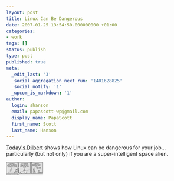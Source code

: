 ```yaml
---
layout: post
title: Linux Can Be Dangerous
date: 2007-01-25 13:54:50.000000000 +01:00
categories:
- work
tags: []
status: publish
type: post
published: true
meta:
  _edit_last: '3'
  _social_aggregation_next_run: '1401628825'
  _social_notify: '1'
  _wpcom_is_markdown: '1'
author:
  login: shanson
  email: papascott-wp@gmail.com
  display_name: PapaScott
  first_name: Scott
  last_name: Hanson
---
```

<p><a href="http://www.dilbert.com/comics/dilbert/archive/dilbert-20070125.html">Today's Dilbert</a> shows how Linux can be dangerous for your job... particularly (but not only) if you are a super-intelligent space alien.</p>
<p><a href="http://www.dilbert.com/comics/dilbert/archive/dilbert-20070125.html"><img src="/wordpress/wp-content/uploads/2007/01/dilbertlinux.gif" alt="Dilbertlinux" /></a></p>
